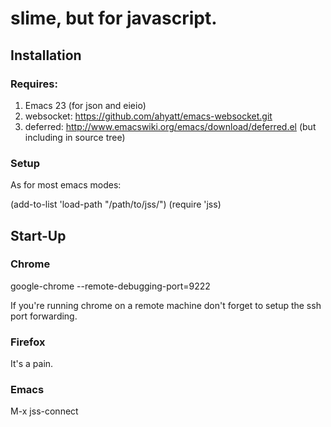 # slime, but for javascript.

## Installation

### Requires:

1. Emacs 23 (for json and eieio)
2. websocket: https://github.com/ahyatt/emacs-websocket.git
3. deferred: http://www.emacswiki.org/emacs/download/deferred.el (but including in source tree)

### Setup

As for most emacs modes:

  (add-to-list 'load-path "/path/to/jss/")
  (require 'jss)

## Start-Up

### Chrome

   google-chrome --remote-debugging-port=9222

If you're running chrome on a remote machine don't forget to setup the ssh port forwarding.

### Firefox

It's a pain.

### Emacs

  M-x jss-connect

